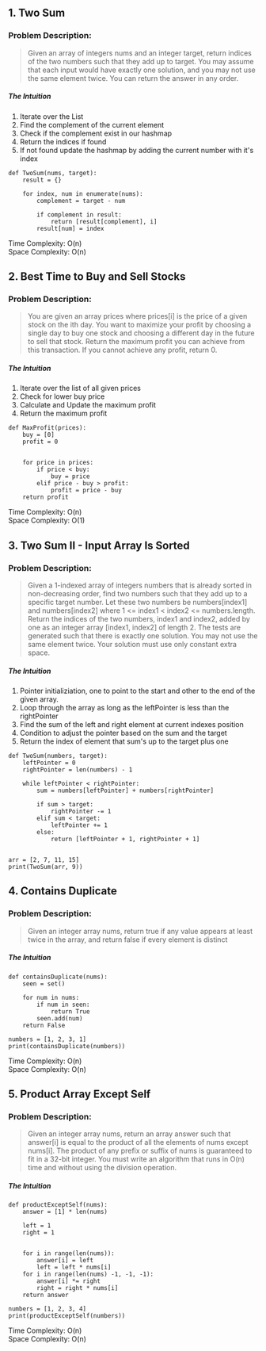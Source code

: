 ## 1. Two Sum

### Problem Description:

> Given an array of integers nums and an integer target, return indices of the two numbers such that they add up to target.
> You may assume that each input would have exactly one solution, and you may not use the same element twice.
> You can return the answer in any order.

##### The Intuition

1. Iterate over the List
2. Find the complement of the current element
3. Check if the complement exist in our hashmap
4. Return the indices if found
5. If not found update the hashmap by adding the current number with it's index

```
def TwoSum(nums, target):
    result = {}

    for index, num in enumerate(nums):
        complement = target - num

        if complement in result:
            return [result[complement], i]
        result[num] = index
```


Time Complexity: O(n) <br>
Space Complexity: O(n)



## 2. Best Time to Buy and Sell Stocks

### Problem Description:

> You are given an array prices where prices[i] is the price of a given stock on the ith day.
> You want to maximize your profit by choosing a single day to buy one stock and choosing a different day in the future to sell that stock.
> Return the maximum profit you can achieve from this transaction. If you cannot achieve any profit, return 0.

##### The Intuition
1. Iterate over the list of all given prices
2. Check for lower buy price
3. Calculate and Update the maximum profit
4. Return the maximum profit


```
def MaxProfit(prices):
    buy = [0]
    profit = 0


    for price in prices:
        if price < buy:
            buy = price
        elif price - buy > profit:
            profit = price - buy
    return profit
```


Time Complexity: O(n) <br>
Space Complexity: O(1)


## 3. Two Sum II - Input Array Is Sorted

### Problem Description:
> Given a 1-indexed array of integers numbers that is already sorted in non-decreasing order,
> find two numbers such that they add up to a specific target number.
> Let these two numbers be numbers[index1] and numbers[index2] where 1 <= index1 < index2 <= numbers.length.
> Return the indices of the two numbers, index1 and index2, added by one as an integer array [index1, index2] of length 2.
> The tests are generated such that there is exactly one solution. You may not use the same element twice.
> Your solution must use only constant extra space.


##### The Intuition
1. Pointer initializiation, one to point to the start and other to the end of the given array.
2. Loop through the array as long as the leftPointer is less than the rightPointer
3. Find the sum of the left and right  element at current indexes position
4. Condition to adjust the pointer based on the sum and the target
5. Return the index of element that sum's up to the target plus one



```
def TwoSum(numbers, target):
    leftPointer = 0
    rightPointer = len(numbers) - 1

    while leftPointer < rightPointer:
        sum = numbers[leftPointer] + numbers[rightPointer]

        if sum > target:
            rightPointer -= 1
        elif sum < target:
            leftPointer += 1
        else:
            return [leftPointer + 1, rightPointer + 1]


arr = [2, 7, 11, 15]
print(TwoSum(arr, 9))
```



## 4. Contains Duplicate


### Problem Description:

> Given an integer array nums, return true if any value appears at least twice in the array, and return false if every element is distinct

##### The Intuition



```
def containsDuplicate(nums):
    seen = set()

    for num in nums:
        if num in seen:
            return True
        seen.add(num)
    return False

numbers = [1, 2, 3, 1]
print(containsDuplicate(numbers))
```

Time Complexity: O(n) <br>
Space Complexity: O(n)

## 5. Product Array Except Self


### Problem Description:

> Given an integer array nums, return an array answer such that answer[i] is equal to the product of all the elements of nums except nums[i].
> The product of any prefix or suffix of nums is guaranteed to fit in a 32-bit integer.
> You must write an algorithm that runs in O(n) time and without using the division operation.


##### The Intuition



```
def productExceptSelf(nums):
    answer = [1] * len(nums)

    left = 1
    right = 1


    for i in range(len(nums)):
        answer[i] = left
        left = left * nums[i]
    for i in range(len(nums) -1, -1, -1):
        answer[i] *= right
        right = right * nums[i]
    return answer

numbers = [1, 2, 3, 4]
print(productExceptSelf(numbers))
```

Time Complexity: O(n) <br>
Space Complexity: O(n)
